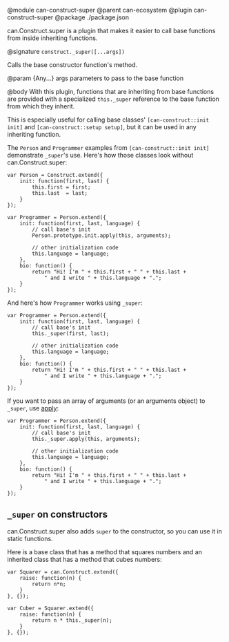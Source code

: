 @module can-construct-super
@parent can-ecosystem
@plugin can-construct-super
@package ./package.json

can.Construct.super is a plugin that makes it easier to call base
functions from inside inheriting functions.

@signature `construct._super([...args])`

Calls the base constructor function's method.

@param {Any...} args parameters to pass to the base function

@body
With this plugin, functions that are inheriting from base functions
are provided with a specialized `this._super` reference to the base
function from which they inherit.

This is especially useful for calling base classes' `[can-construct::init init]` and `[can-construct::setup setup]`, but it can be used in any inheriting function.

The `Person` and `Programmer` examples from `[can-construct::init init]` demonstrate `_super`'s use.
Here's how those classes look without can.Construct.super:

```
var Person = Construct.extend({
    init: function(first, last) {
        this.first = first;
        this.last  = last;
    }
});

var Programmer = Person.extend({
    init: function(first, last, language) {
        // call base's init
        Person.prototype.init.apply(this, arguments);

        // other initialization code
        this.language = language;
    },
    bio: function() {
        return "Hi! I'm " + this.first + " " + this.last +
            " and I write " + this.language + ".";
    }
});
```

And here's how `Programmer` works using `_super`:

```
var Programmer = Person.extend({
    init: function(first, last, language) {
        // call base's init
        this._super(first, last);

        // other initialization code
        this.language = language;
    },
    bio: function() {
        return "Hi! I'm " + this.first + " " + this.last +
            " and I write " + this.language + ".";
    }
});
```

If you want to pass an array of arguments (or an arguments object) to `_super`, use [apply](https://developer.mozilla.org/en/JavaScript/Reference/Global_Objects/Function/apply):

```
var Programmer = Person.extend({
    init: function(first, last, language) {
        // call base's init
        this._super.apply(this, arguments);

        // other initialization code
        this.language = language;
    },
    bio: function() {
        return "Hi! I'm " + this.first + " " + this.last +
            " and I write " + this.language + ".";
    }
});
```

## `_super` on constructors

can.Construct.super also adds `super` to the constructor, so you
can use it in static functions.

Here is a base class that has a method that squares numbers and an inherited class that has a method that cubes numbers:

```
var Squarer = can.Construct.extend({
    raise: function(n) {
        return n*n;
    }
}, {});

var Cuber = Squarer.extend({
    raise: function(n) {
        return n * this._super(n);
    }
}, {});
```
